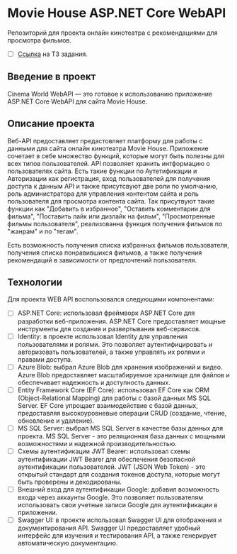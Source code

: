 # Movie House ASP.NET Core WebAPI
Репозиторий для проекта онлайн кинотеатра с рекомендациями для просмотра фильмов.
- [ ] [Ссылка](https://tungsten-sphere-ea3.notion.site/906bf42eab164ef9b4eb752c492ec2b3) на ТЗ задания.

## Введение в проект
Cinema World WebAPI — это готовое к использованию приложение ASP.NET Core WebAPI для сайта Movie House.

## Описание проекта

Веб-API предоставляет предастовляет платформу для работы с данными для сайта онлайн кинотеатра Movie House. Приложение сочетает в себе множество функций, которые могут быть полезны для всех типов пользователей. API позволяет хранить интформацию о пользователях сайта. Есть такие функции по Аутетификации и Авторизации как регистрация, вход пользователей для получения доступа к данным API и также присутсвуют две роли по умолчанию, роль администратора для управления контентом сайта и роль пользователя для просмотра контента сайта. Так присутвуют такие функции как "Добавить в избранное", "Оставить комментарии для фильма", "Поставить лайк или дизлайк на фильм", "Просмотренные фильмы пользователя", реализованна функция получения фильмов по "жанрам" и по "тегам".

Есть возможность получения списка избранных фильмов пользователя, получения списка понравившихся фильмов, а также получения рекомендаций в зависимости от предпочтений пользователя.

## Технологии
Для проекта WEB API воспользовался следующими компонентами:
- [ ] ASP.NET Core: использовал фреймворк ASP.NET Core для разработки веб-приложения. ASP.NET Core предоставляет мощные инструменты для создания и развертывания веб-сервисов.
- [ ] Identity: в проекте использовал Identity для управления пользователями и ролями. Это позволяет аутентифицировать и авторизовать пользователей, а также управлять их ролями и правами доступа.
- [ ] Azure Blob: выбрал Azure Blob для хранения изображений и видео. Azure Blob предоставляет масштабируемое хранилище для файлов и обеспечивает надежность и доступность данных.
- [ ] Entity Framework Core (EF Core): использовал EF Core как ORM (Object-Relational Mapping) для работы с базой данных MS SQL Server. EF Core упрощает взаимодействие с базой данных, предоставляя высокоуровневые операции CRUD (создание, чтение, обновление и удаление).
- [ ] MS SQL Server: выбрал MS SQL Server в качестве базы данных для проекта. MS SQL Server - это реляционная база данных с мощными возможностями и надежной производительностью.
- [ ] Схемы аутентификации JWT Bearer: использовал схемы аутентификации JWT Bearer для обеспечения безопасной аутентификации пользователей. JWT (JSON Web Token) - это открытый стандарт для создания токенов доступа, которые могут быть проверены и декодированы.
- [ ] Внешний вход для аутентификации Google: добавил возможность входа через аккаунты Google. Это позволяет пользователям использовать свои учетные записи Google для аутентификации в приложении.
- [ ] Swagger UI: в проекте использовал Swagger UI для отображения и документирования API. Swagger UI предоставляет удобный интерфейс для изучения и тестирования API, а также генерирует автоматическую документацию.
